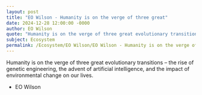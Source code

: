 ```yaml
---
layout: post
title: "EO Wilson - Humanity is on the verge of three great"
date: 2024-12-28 12:00:00 -0000
author: EO Wilson
quote: "Humanity is on the verge of three great evolutionary transitions – the rise of genetic engineering, the advent of artificial intelligence, and the impact of environmental change on our lives."
subject: Ecosystem
permalink: /Ecosystem/EO Wilson/EO Wilson - Humanity is on the verge of three great
---
```


Humanity is on the verge of three great evolutionary transitions – the rise of genetic engineering, the advent of artificial intelligence, and the impact of environmental change on our lives.

- EO Wilson
